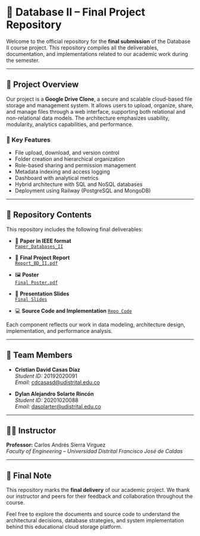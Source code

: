 # 📁 Database II – Final Project Repository

Welcome to the official repository for the **final submission** of the Database II course project. This repository compiles all the deliverables, documentation, and implementations related to our academic work during the semester.

---

## 📌 Project Overview

Our project is a **Google Drive Clone**, a secure and scalable cloud-based file storage and management system. It allows users to upload, organize, share, and manage files through a web interface, supporting both relational and non-relational data models. The architecture emphasizes usability, modularity, analytics capabilities, and performance.

### 🔑 Key Features

- File upload, download, and version control  
- Folder creation and hierarchical organization  
- Role-based sharing and permission management  
- Metadata indexing and access logging  
- Dashboard with analytical metrics  
- Hybrid architecture with SQL and NoSQL databases  
- Deployment using Railway (PostgreSQL and MongoDB)

---

## 📂 Repository Contents

This repository includes the following final deliverables:

- 📄 **Paper in IEEE format**  
  [`Paper_Databases_II`](https://github.com/DylanSolarteR/database-ii-project/blob/main/Final%20Delivery/Final%20Poster%20CristianCasas_DylanSolarte.pdf)

- 🧾 **Final Project Report**  
  [`Report_BD_II.pdf`](https://github.com/DylanSolarteR/database-ii-project/blob/main/Final%20Delivery/Report_Drive_Clone.pdf)

- 🖼️ **Poster**  
  [`Final Poster.pdf`](https://github.com/DylanSolarteR/database-ii-project/blob/main/Final%20Delivery/Final%20Poster%20CristianCasas_DylanSolarte.pdf)

- 📑 **Presentation Slides**  
  [`Final Slides`](https://github.com/DylanSolarteR/database-ii-project/blob/main/Final%20Delivery/Report_Drive_Clone.pdf)

- 💻 **Source Code and Implementation**
  [`Repo Code`](https://github.com/CrisCasas/datosDummy_BD_ii)  

Each component reflects our work in data modeling, architecture design, implementation, and performance analysis.

---

## 👥 Team Members

- **Cristian David Casas Díaz**  
  *Student ID:* 20192020091  
  *Email:* cdcasasd@udistrital.edu.co

- **Dylan Alejandro Solarte Rincón**  
  *Student ID:* 20201020088  
  *Email:* dasolarter@udistrital.edu.co

---

## 👨‍🏫 Instructor

**Professor:** Carlos Andrés Sierra Virguez  
*Faculty of Engineering – Universidad Distrital Francisco José de Caldas*

---

## 📢 Final Note

This repository marks the **final delivery** of our academic project. We thank our instructor and peers for their feedback and collaboration throughout the course.

Feel free to explore the documents and source code to understand the architectural decisions, database strategies, and system implementation behind this educational cloud storage platform.

